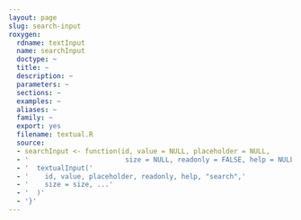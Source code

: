 ```yaml
---
layout: page
slug: search-input
roxygen:
  rdname: textInput
  name: searchInput
  doctype: ~
  title: ~
  description: ~
  parameters: ~
  sections: ~
  examples: ~
  aliases: ~
  family: ~
  export: yes
  filename: textual.R
  source:
  - searchInput <- function(id, value = NULL, placeholder = NULL,
  - '                        size = NULL, readonly = FALSE, help = NULL, ...) {'
  - '  textualInput('
  - '    id, value, placeholder, readonly, help, "search",'
  - '    size = size, ...'
  - '  )'
  - '}'
---
```

